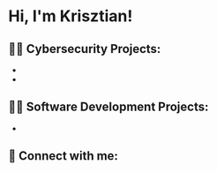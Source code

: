 <h1>Hi, I'm Krisztian!

<h2>👨‍💻 Cybersecurity Projects:</h2>

- 
-

<h2>👨‍💻 Software Development Projects:</h2>

- 


<h2> 🤳 Connect with me:</h2>






<!--
**kbogar/kbogar** is a ✨ _special_ ✨ repository because its `README.md` (this file) appears on your GitHub profile.

Here are some ideas to get you started:

- 🔭 I’m currently working on ...
- 🌱 I’m currently learning ...
- 👯 I’m looking to collaborate on ...
- 🤔 I’m looking for help with ...
- 💬 Ask me about ...
- 📫 How to reach me: ...
- 😄 Pronouns: ...
- ⚡ Fun fact: ...
-->
